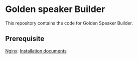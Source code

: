 # Golden speaker Builder
This repository contains the code for Golden Speaker Builder.

## Prerequisite
[Nginx](https://www.nginx.com/): [Installation documents](https://nginx.org/en/docs/install.html)
